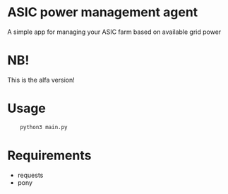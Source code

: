 # ASIC power management agent

A simple app for managing your ASIC farm based on available grid power

# NB!
This is the alfa version!

# Usage
```python
    python3 main.py
```

# Requirements
- requests
- pony